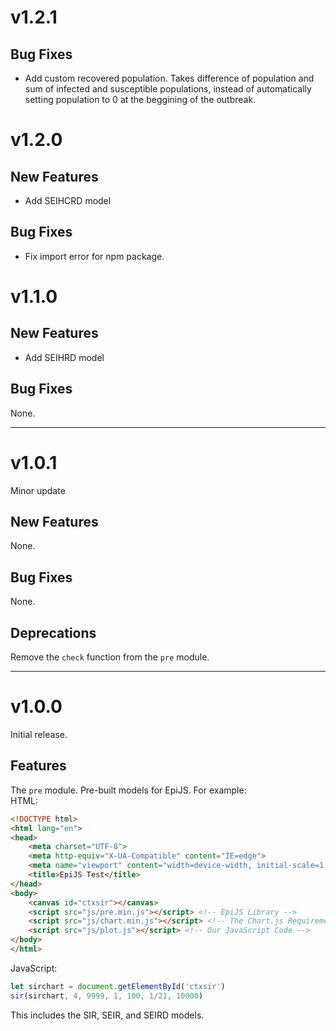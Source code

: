 # v1.2.1

## Bug Fixes
- Add custom recovered population. Takes difference of population and sum of infected and susceptible populations, instead of automatically setting population to 0 at the beggining of the outbreak.

# v1.2.0

## New Features
- Add SEIHCRD model

## Bug Fixes
- Fix import error for npm package.

# v1.1.0

## New Features
- Add SEIHRD model

## Bug Fixes
None.

---
# v1.0.1
Minor update

## New Features
None.

## Bug Fixes
None.

## Deprecations
Remove the `check` function from the `pre` module.

---
# v1.0.0

Initial release.

## Features

The `pre` module. Pre-built models for EpiJS. For example: \
HTML:
```html
<!DOCTYPE html>
<html lang="en">
<head>
    <meta charset="UTF-8">
    <meta http-equiv="X-UA-Compatible" content="IE=edge">
    <meta name="viewport" content="width=device-width, initial-scale=1.0">
    <title>EpiJS Test</title>
</head>
<body>
    <canvas id="ctxsir"></canvas>
    <script src="js/pre.min.js"></script> <!-- EpiJS Library -->
    <script src="js/chart.min.js"></script> <!-- The Chart.js Requirement -->
    <script src="js/plot.js"></script> <!-- Our JavaScript Code -->
</body>
</html>
```
JavaScript:
```javascript
let sirchart = document.getElementById('ctxsir')
sir(sirchart, 4, 9999, 1, 100, 1/21, 10000)
```
This includes the SIR, SEIR, and SEIRD models.

